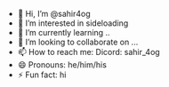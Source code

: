 - 👋 Hi, I’m @sahir4og
- 👀 I’m interested in sideloading
- 🌱 I’m currently learning ..
- 💞️ I’m looking to collaborate on ...
- 📫 How to reach me: Dicord: sahir_4og
- 😄 Pronouns: he/him/his
- ⚡ Fun fact: hi

<!---
sahir4og/sahir4og is a ✨ special ✨ repository because its `README.md` (this file) appears on your GitHub profile.
You can click the Preview link to take a look at your changes.
--->
